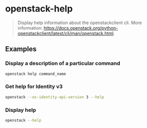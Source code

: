 # openstack-help

> Display help information about the openstackclient cli. More information: <https://docs.openstack.org/python-openstackclient/latest/cli/man/openstack.html>.

## Examples

### Display a description of a particular command

```bash
openstack help command_name
```

### Get help for Identity v3

```bash
openstack --os-identity-api-version 3 --help
```

### Display help

```bash
openstack --help
```
